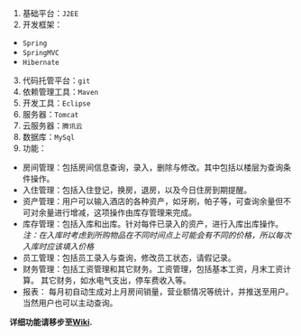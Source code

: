 1. 基础平台：`J2EE`
2. 开发框架：
 * `Spring`
 * `SpringMVC`
 * `Hibernate`
3. 代码托管平台：`git`
4. 依赖管理工具：`Maven`
5. 开发工具：`Eclipse`
6. 服务器：`Tomcat`
7. 云服务器：`腾讯云`
8. 数据库：`MySql`
9. 功能：
  * 房间管理：包括房间信息查询，录入，删除与修改。其中包括以楼层为查询条件操作。
  * 入住管理：包括入住登记，换房，退房，以及今日住房到期提醒。
  * 资产管理：用户可以输入酒店的各种资产，如牙刷，帕子等，可查询余量但不可对余量进行增减，这项操作由库存管理来完成。
  * 库存管理：包括入库和出库。针对每件已录入的资产，进行入库出库操作。
    *注：在入库时考虑到所购物品在不同时间点上可能会有不同的价格，所以每次入库时应该填入价格*
  * 员工管理：包括员工录入与查询，修改员工状态，请假记录。
  * 财务管理：包括工资管理和其它财务。工资管理，包括基本工资，月末工资计算。 其它财务，如水电气支出，停车费收入等。
  * 报表： 每月初自动生成对上月房间销量，营业额情况等统计，并推送至用户。当然用户也可以主动查询。
  
**详细功能请移步至[Wiki](https://github.com/wanjinzhong/WittyMonkey/wiki/%E4%B8%BB%E9%A1%B5).**
